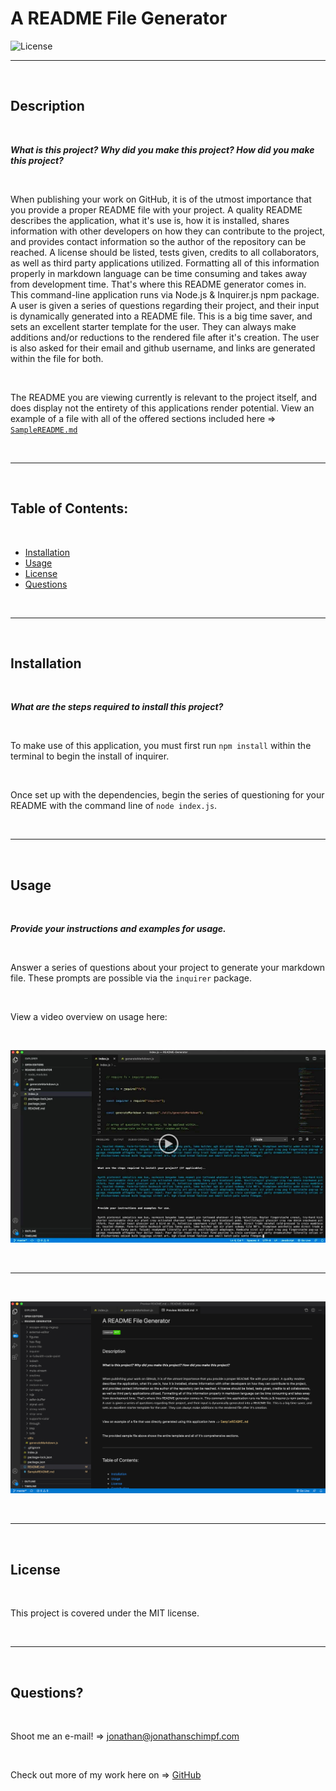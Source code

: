 # A README File Generator‏‏‎
‎‎![License](https://img.shields.io/static/v1?label=License&message=MIT&color=brightgreen) 
  

  ---
  
  <p>&nbsp;<p>
    

## Description 

<p>&nbsp;<p>

<strong><em>What is this project? Why did you make this project? How did you make this project?</strong></em>

<p>&nbsp;<p>

When publishing your work on GitHub, it is of the utmost importance that you provide a proper README file with your project. A quality README describes the application, what it's use is, how it is installed, shares information with other developers on how they can contribute to the project, and provides contact information so the author of the repository can be reached. A license should be listed, tests given, credits to all collaborators, as well as third party applications utilized. Formatting all of this information properly in markdown language can be time consuming and takes away from development time. That's where this README generator comes in. This command-line application runs via Node.js & Inquirer.js npm package. A user is given a series of questions regarding their project, and their input is dynamically generated into a README file. This is a big time saver, and sets an excellent starter template for the user. They can always make additions and/or reductions to the rendered file after it's creation. The user is also asked for their email and github username, and links are generated within the file for both.

<p>&nbsp;<p>


The README you are viewing currently is relevant to the project itself, and does display not the entirety of this applications render potential. View an example of a file with all of the offered sections included here => [`SampleREADME.md`](https://drive.google.com/file/d/1vr9M0dLtCSP1vt6AKRdw7Or_VSdq-5TP/view)


<p>&nbsp;<p>


---

<p>&nbsp;<p>


## Table of Contents: 

<p>&nbsp;<p>

* [Installation](#installation)
* [Usage](#usage)
* [License](#license)
* [Questions](#questions)

<p>&nbsp;<p>

---


<p>&nbsp;<p>


## Installation


<p>&nbsp;<p>


<strong><em>What are the steps required to install this project?</strong></em>


<p>&nbsp;<p>


To make use of this application, you must first run `npm install` within the terminal to begin the install of inquirer.

<p>&nbsp;<p>

Once set up with the dependencies, begin the series of questioning for your README with the command line of `node index.js`.


<p>&nbsp;<p>

---


<p>&nbsp;<p>


## Usage


<p>&nbsp;<p>


<strong><em>Provide your instructions and examples for usage.</strong></em>


<p>&nbsp;<p>

Answer a series of questions about your project to generate your markdown file. These prompts are possible via the `inquirer` package.

<p>&nbsp;<p>


View a video overview on usage here:
<p>&nbsp;<p>


[![IMAGE](content/creatingprojecttitile_screengrab_playbutton.jpg)](https://drive.google.com/file/d/1j9GrG6QTUkGiJMAumKA4bWCoDt3iasW_/preview) 

<p>&nbsp;<p>

---

<p>&nbsp;<p>


![Generated README](content/creatingprojecttitile_screengrab_STILL.jpg)

<p>&nbsp;<p>


---


<p>&nbsp;<p>


## License


<p>&nbsp;<p>


This project is covered under the MIT license. 


<p>&nbsp;<p>


---


<p>&nbsp;<p>



## Questions?


<p>&nbsp;<p>


Shoot me an e-mail! => jonathan@jonathanschimpf.com

<p>&nbsp;<p>


Check out more of my work here on =>
[GitHub](http://github.com/jonathanschimpf)

<p>&nbsp;<p>



